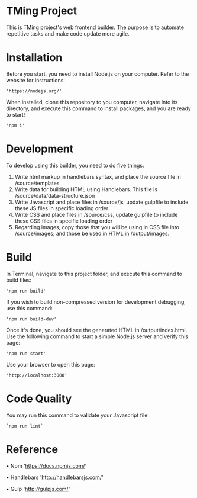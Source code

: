 TMing Project
=================
This is TMing project's web frontend builder. The purpose is to automate repetitive tasks and make code update more agile.


Installation
=================
Before you start, you need to install Node.js on your computer. Refer to the website for instructions:

    'https://nodejs.org/'

When installed, clone this repository to you computer, navigate into its directory, and execute this command to install packages, and you are ready to start!

    'npm i'


Development
=================
To develop using this builder, you need to do five things:

1. Write html markup in handlebars syntax, and place the source file in /source/templates
2. Write data for building HTML using Handlebars. This file is /source/data/data-structure.json
3. Write Javascript and place files in /source/js, update gulpfile to include these JS files in specific loading order
4. Write CSS and place files in /source/css, update gulpfile to include these CSS files in specific loading order
5. Regarding images, copy those that you will be using in CSS file into /source/images; and those be used in HTML in /output/images.

Build
=================
In Terminal, navigate to this project folder, and execute this command to build files: 

    'npm run build'

If you wish to build non-compressed version for development debugging, use this command:

    'npm run build-dev'

Once it's done, you should see the generated HTML in /output/index.html. Use the following command to start a simple Node.js server and verify this page:

    'npm run start'

Use your browser to open this page:

    'http://localhost:3000'


Code Quality
=================
You may run this command to validate your Javascript file:

    `npm run lint`

Reference
=================
• Npm
  'https://docs.npmjs.com/'

• Handlebars
  'http://handlebarsjs.com/'

• Gulp
  'http://gulpjs.com/'
